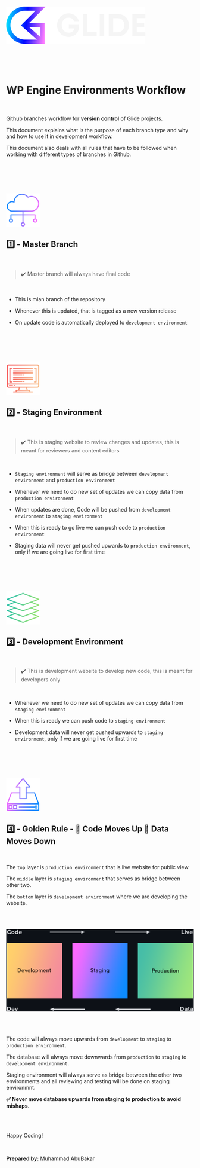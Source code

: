 <br>
<br>
<br>

![Glide Design](../assets/images/glide.png)

<br>
<br>
<br>

# WP Engine Environments Workflow

<br>

Github branches workflow for **version control** of Glide projects. 

This document explains what is the purpose of each branch type and why and how to use it in development workflow.

This document also deals with all rules that have to be followed when working with different types of branches in Github.

<br>
<br>
<br>
<br>

![1](../assets/images/1.png)

## 1️⃣ - Master Branch

<br>

> ✔️ Master branch will always have final code

<br>

- This is mian branch of the repository

- Whenever this is updated, that is tagged as a new version release

- On update code is automatically deployed to `development environment`

<br>
<br>
<br>
<br>

![2](../assets/images/2.png)

## 2️⃣ - Staging Environment

<br>

> ✔️ This is staging website to review changes and updates, this is meant for reviewers and content editors

<br>

- `Staging environment` will serve as bridge between `development environment` and `production environment`

- Whenever we need to do new set of updates we can copy data from `production environment`

- When updates are done, Code will be pushed from `development environment` to `staging environment`

- When this is ready to go live we can push code to `production environment`

- Staging data will never get pushed upwards to `production environment`, only if we are going live for first time

<br>
<br>
<br>
<br>

![3](../assets/images/3.png)

## 3️⃣ - Development Environment

<br>

> ✔️ This is development website to develop new code, this is meant for developers only

<br>

- Whenever we need to do new set of updates we can copy data from `staging environment`

- When this is ready we can push code to `staging environment`

- Development data will never get pushed upwards to `staging environment`, only if we are going live for first time

<br>
<br>
<br>
<br>

![4](../assets/images/4.png)

## 4️⃣ - Golden Rule - 🔺 Code Moves Up 🔻 Data Moves Down

<br>

The `top` layer is `production environment` that is live website for public view.

The `middle` layer is `staging environment` that serves as bridge between other two.

The `bottom` layer is `development environment` where we are developing the website.

<br>
<br>

![Golden Rule](../assets/images/golden-rule.png)

<br>
<br>

The code will always move upwards from `development` to `staging` to `production environment`.

The database will always move downwards from `production` to `staging` to `development environment`.

Staging environment will always serve as bridge between the other two environments and all reviewing and testing will be done on staging environmnt.

**✅ Never move database upwards from staging to production to avoid mishaps.**

<br>
<br>

Happy Coding!

<br>

**Prepared by:**
Muhammad AbuBakar

<br>
<br>
